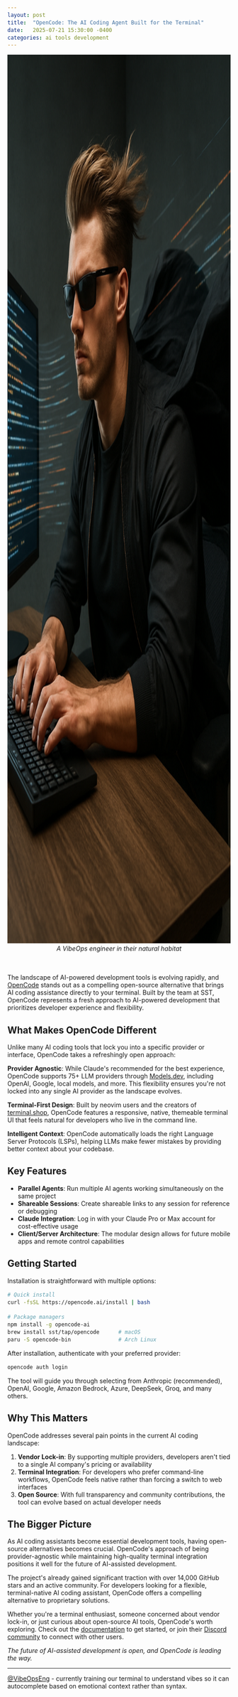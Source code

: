 ```yaml
---
layout: post
title:  "OpenCode: The AI Coding Agent Built for the Terminal"
date:   2025-07-21 15:30:00 -0400
categories: ai tools development
---
```


<div style="text-align: center;">
  <img src="/images/file_00000000e76c6230b738aef4a346d1a9.png" alt="A VibeOps engineer in their natural habitat" style="height: 50vh; width: auto;">
  <br>
  <em>A VibeOps engineer in their natural habitat</em>
  <br>
  <br>
  <br>
</div>

The landscape of AI-powered development tools is evolving rapidly, and [OpenCode](https://opencode.ai) stands out as a compelling open-source alternative that brings AI coding assistance directly to your terminal. Built by the team at SST, OpenCode represents a fresh approach to AI-powered development that prioritizes developer experience and flexibility.

## What Makes OpenCode Different

Unlike many AI coding tools that lock you into a specific provider or interface, OpenCode takes a refreshingly open approach:

**Provider Agnostic**: While Claude's recommended for the best experience, OpenCode supports 75+ LLM providers through [Models.dev](https://models.dev), including OpenAI, Google, local models, and more. This flexibility ensures you're not locked into any single AI provider as the landscape evolves.

**Terminal-First Design**: Built by neovim users and the creators of [terminal.shop](https://terminal.shop), OpenCode features a responsive, native, themeable terminal UI that feels natural for developers who live in the command line.

**Intelligent Context**: OpenCode automatically loads the right Language Server Protocols (LSPs), helping LLMs make fewer mistakes by providing better context about your codebase.

## Key Features

- **Parallel Agents**: Run multiple AI agents working simultaneously on the same project
- **Shareable Sessions**: Create shareable links to any session for reference or debugging
- **Claude Integration**: Log in with your Claude Pro or Max account for cost-effective usage
- **Client/Server Architecture**: The modular design allows for future mobile apps and remote control capabilities

## Getting Started

Installation is straightforward with multiple options:

```bash
# Quick install
curl -fsSL https://opencode.ai/install | bash

# Package managers
npm install -g opencode-ai
brew install sst/tap/opencode      # macOS
paru -S opencode-bin               # Arch Linux
```

After installation, authenticate with your preferred provider:

```bash
opencode auth login
```

The tool will guide you through selecting from Anthropic (recommended), OpenAI, Google, Amazon Bedrock, Azure, DeepSeek, Groq, and many others.

## Why This Matters

OpenCode addresses several pain points in the current AI coding landscape:

1. **Vendor Lock-in**: By supporting multiple providers, developers aren't tied to a single AI company's pricing or availability
2. **Terminal Integration**: For developers who prefer command-line workflows, OpenCode feels native rather than forcing a switch to web interfaces
3. **Open Source**: With full transparency and community contributions, the tool can evolve based on actual developer needs

## The Bigger Picture

As AI coding assistants become essential development tools, having open-source alternatives becomes crucial. OpenCode's approach of being provider-agnostic while maintaining high-quality terminal integration positions it well for the future of AI-assisted development.

The project's already gained significant traction with over 14,000 GitHub stars and an active community. For developers looking for a flexible, terminal-native AI coding assistant, OpenCode offers a compelling alternative to proprietary solutions.

Whether you're a terminal enthusiast, someone concerned about vendor lock-in, or just curious about open-source AI tools, OpenCode's worth exploring. Check out the [documentation](https://opencode.ai/docs/) to get started, or join their [Discord community](https://opencode.ai/discord) to connect with other users.

*The future of AI-assisted development is open, and OpenCode is leading the way.*

---

[@VibeOpsEng](https://x.com/VibeOpsEng) - currently training our terminal to understand vibes so it can autocomplete based on emotional context rather than syntax.
